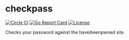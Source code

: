 # checkpass

[![Circle CI](https://img.shields.io/circleci/project/github/raviqqe/muffet.svg?style=flat-square)](https://circleci.com/gh/raviqqe/muffet)
[![Go Report Card](https://goreportcard.com/badge/github.com/mrunkel/checkpass?style-flat-square)](https://goreportcard.com/report/github.com/mrunkel/checkpass)
[![License](https://img.shields.io/github/license/mrunkel/checkpass.svg?style=flat-square)](LICENSE)

Checks your password against the haveibeenpwned site
